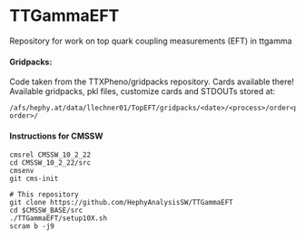 # TTGammaEFT
Repository for work on top quark coupling measurements (EFT) in ttgamma

#### Gridpacks:  
  
Code taken from the TTXPheno/gridpacks repository. Cards available there!  
Available gridpacks, pkl files, customize cards and STDOUTs stored at:  
```  
/afs/hephy.at/data/llechner01/TopEFT/gridpacks/<date>/<process>/order<poly order>/  
```  

#### Instructions for CMSSW

```
cmsrel CMSSW_10_2_22
cd CMSSW_10_2_22/src
cmsenv
git cms-init

# This repository
git clone https://github.com/HephyAnalysisSW/TTGammaEFT
cd $CMSSW_BASE/src
./TTGammaEFT/setup10X.sh
scram b -j9
```

